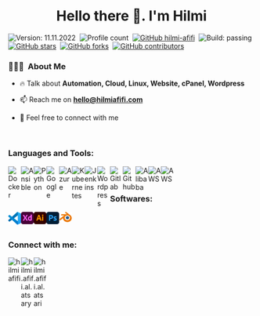 <h1 align="center">Hello there 👋. I'm Hilmi</h1>

![Version: 11.11.2022](https://img.shields.io/badge/Version-11.11.2022-informational)&nbsp;
![Profile count](https://komarev.com/ghpvc/?username=hilmi-afifi&color=red&style=flat&label=Profile+Views)&nbsp;
[![GitHub hilmi-afifi](https://img.shields.io/github/followers/hilmi-afifi?label=follow&style=social)](https://github.com/hilmi-afifi)&nbsp;
![Build: passing](https://img.shields.io/badge/Build-Passing-success)
[![GitHub stars](https://img.shields.io/github/stars/themlphdstudent/awesome-github-profile-readme-templates.svg?color=blue&label=Stars)](https://github.com/hilmi-afifi)&nbsp;
[![GitHub forks](https://img.shields.io/github/forks/themlphdstudent/awesome-github-profile-readme-templates.svg?color=green&label=Forks)](https://github.com/hilmi-afifi)&nbsp;
[![GitHub contributors](https://img.shields.io/github/contributors/themlphdstudent/awesome-github-profile-readme-templates.svg?color=blue&label=Contributors)](https://github.com/hilmi-afifi)&nbsp;


### 👨🏻‍💻 &nbsp;About Me


- 🔥 Talk about **Automation, Cloud, Linux, Website, cPanel, Wordpress**

- 📫 Reach me on **hello@hilmiafifi.com**

- 🍵 Feel free to connect with me
<br />


<h3 align="left">Languages and Tools:</h3>
<a href="https://www.docker.com" target="_blank"><img align="left" alt="Docker" width="26px" src="https://cdn.simpleicons.org/docker"></a>
<a href="https://www.ansible.com" target="_blank"><img align="left" alt="Ansible" width="26px" src="https://cdn.simpleicons.org/ansible"></a>
<a href="https://www.python.org" target="_blank"> <img align="left" alt="Python" width="26px" src="https://cdn.simpleicons.org/python"> </a>
<a href="https://cloud.google.com" target="_blank"> <img align="left" alt="Google" width="26px" src="https://cdn.simpleicons.org/googlecloud"> </a>
<a href="https://azure.microsoft.com" target="_blank"> <img align="left" alt="Azure" width="26px" src="https://cdn.simpleicons.org/microsoftazure"> </a>
<a href="https://kubernetes.io" target="_blank"> <img align="left" alt="Kubernetes" width="26px" src="https://cdn.simpleicons.org/kubernetes"> </a>
<a href="https://www.jenkins.io" target="_blank"> <img align="left" alt="Jenkins" width="26px" src="https://cdn.simpleicons.org/jenkins"> </a>
<a href="https://wordpress.org" target="_blank"> <img align="left" alt="Wordpress" width="26px" src="https://cdn.simpleicons.org/wordpress"> </a>
<a href="https://gitlab.com" target="_blank"> <img align="left" alt="Gitlab" width="26px" src="https://cdn.simpleicons.org/gitlab"> </a>
<a href="https://github.com" target="_blank"> <img align="left" alt="Github" width="26px" src="https://cdn.simpleicons.org/github"> </a>
<a href="https://alibabacloud.com" target="_blank"> <img align="left" alt="Alibaba" width="26px" src="https://cdn.simpleicons.org/alibabacloud"> </a>
<a href="https://aws.amazon.com" target="_blank"> <img align="left" alt="AWS" width="26px" src="https://cdn.simpleicons.org/amazonaws"> </a>
<a href="https://cpanel.net/" target="_blank"> <img align="left" alt="AWS" width="26px" src="https://cdn.simpleicons.org/cpanel"> </a>
<br />
<br />

<h3 align="left">Softwares:</h3>
<img align="left" alt="Visual Studio Code" width="26px" src="https://raw.githubusercontent.com/github/explore/80688e429a7d4ef2fca1e82350fe8e3517d3494d/topics/visual-studio-code/visual-studio-code.png" />
<a href="https://www.adobe.com/products/xd.html" target="_blank"> <img align="left" alt="XD" width="26px" src="https://github.com/Aakarsh-B/trying-repos/blob/master/adobexd.png?raw=true"/> </a> 
<a href="https://www.adobe.com/in/products/illustrator.html" target="_blank"> <img align="left" alt="Illustrator" width="26px" src="https://github.com/Aakarsh-B/trying-repos/blob/master/illustrator.png?raw=true"/> </a> 
<a href="https://www.photoshop.com/en" target="_blank"> <img align="left" alt="Photoshop" width="26px" src="https://github.com/Aakarsh-B/trying-repos/blob/master/photoshop.png?raw=true"/> </a>
<a href="https://www.blender.org" target="_blank"> <img align="left" alt="Photoshop" width="26px" src="https://github.com/Aakarsh-B/trying-repos/blob/master/blender.png?raw=true"/> </a>
<br />
<br />

<h3 align="left">Connect with me:</h3>
<p align="left">
<a href="https://my.hilmiafifi.com/linkedin" target="_blank"><img align="left" src="https://cdn.simpleicons.org/linkedin" alt="hilmiafifi" width="26" /></a>
<a href="https://my.hilmiafifi.com/facebook" target="_blank"><img align="left" src="https://cdn.simpleicons.org/facebook" alt="hilmi.afifi.al.atsary" width="26" /></a>
<a href="https://my.hilmiafifi.com/instagram" target="_blank"><img align="left" src="https://cdn.simpleicons.org/instagram" alt="hilmi.afifi.al.atsari" width="26" /></a>
</p>
<br />




